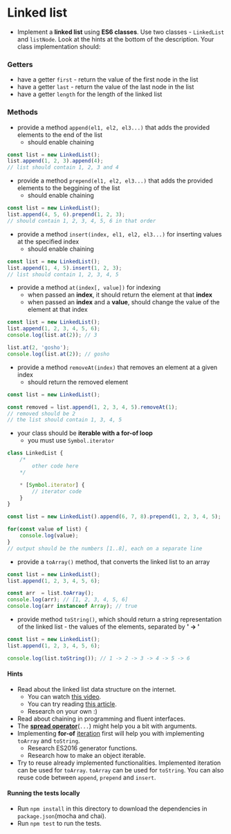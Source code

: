 # Linked list
- Implement a **linked list** using **ES6 classes**. Use two classes - `LinkedList` and `listNode`. Look at the hints at the bottom of the description. Your class implementation should:

### Getters
- have a getter `first` - return the value of the first node in the list
- have a getter `last` - return the value of the last node in the list
- have a getter `length` for the length of the linked list

### Methods
- provide a method `append(el1, el2, el3...)` that adds the provided elements to the end of the list
    - should enable chaining

```js
const list = new LinkedList();
list.append(1, 2, 3).append(4);
// list should contain 1, 2, 3 and 4
```

- provide a method `prepend(el1, el2, el3...)` that adds the provided elements to the beggining of the list
    - should enable chaining

```js
const list = new LinkedList();
list.append(4, 5, 6).prepend(1, 2, 3);
// should contain 1, 2, 3, 4, 5, 6 in that order
```

- provide a method `insert(index, el1, el2, el3...)` for inserting values at the specified index
    - should enable chaining

```js
const list = new LinkedList();
list.append(1, 4, 5).insert(1, 2, 3);
// list should contain 1, 2, 3, 4, 5
```

- provide a method `at(index[, value])` for indexing
    - when passed an **index**, it should return the element at that **index**
    - when passed an **index** and a **value**, should change the value of the element at that index

```js
const list = new LinkedList();
list.append(1, 2, 3, 4, 5, 6);
console.log(list.at(2)); // 3

list.at(2, 'gosho');
console.log(list.at(2)); // gosho
```

- provide a method `removeAt(index)` that removes an element at a given index
    - should return the removed element

```js
const list = new LinkedList();

const removed = list.append(1, 2, 3, 4, 5).removeAt(1);
// removed should be 2
// the list should contain 1, 3, 4, 5
```

- your class should be **iterable with a for-of loop**
    - you must use `Symbol.iterator`

```js
class LinkedList {
    /* 
        other code here
    */

    * [Symbol.iterator] {
        // iterator code
    }
}

const list = new LinkedList().append(6, 7, 8).prepend(1, 2, 3, 4, 5);

for(const value of list) {
    console.log(value);
}
// output should be the numbers [1..8], each on a separate line
```

- provide a `toArray()` method, that converts the linked list to an array

```js
const list = new LinkedList();
list.append(1, 2, 3, 4, 5, 6);

const arr  = list.toArray();
console.log(arr); // [1, 2, 3, 4, 5, 6]
console.log(arr instanceof Array); // true
```

- provide method `toString()`, which should return a string representation of the linked list - the values of the elements, separated by **' -> '**

```js
const list = new LinkedList();
list.append(1, 2, 3, 4, 5, 6);

console.log(list.toString()); // 1 -> 2 -> 3 -> 4 -> 5 -> 6
```

#### Hints
- Read about the linked list data structure on the internet.
    - You can watch [this video](https://youtu.be/WmwuLvxqmac?t=394).
    - You can try reading [this article](https://www.nczonline.net/blog/2009/04/13/computer-science-in-javascript-linked-list/).
    - Research on your own :)
- Read about chaining in programming and fluent interfaces.
- The **[spread operator](https://rainsoft.io/how-three-dots-changed-javascript/)**(`...`) might help you a bit with arguments.
- Implementing **for-of** [iteration](https://developer.mozilla.org/en-US/docs/Web/JavaScript/Guide/Iterators_and_Generators) first will help you with implementing `toArray` and `toString`.
    - Research ES2016 generator functions.
    - Research how to make an object iterable.
- Try to reuse already implemented functionalities. Implemented iteration can be used for `toArray`. `toArray` can be used for `toString`. You can also reuse code between `append`, `prepend` and `insert`.

#### Running the tests locally
- Run `npm install` in this directory to download the dependencies in `package.json`(mocha and chai).
- Run `npm test` to run the tests.